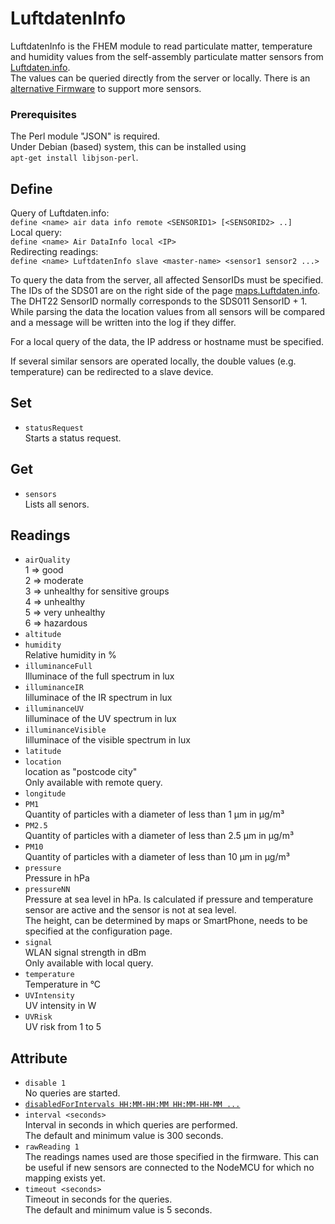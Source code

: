 <span id="LuftdatenInfo"></span>
# LuftdatenInfo
  LuftdatenInfo is the FHEM module to read particulate matter, temperature and humidity values ​​from the self-assembly particulate matter sensors from [Luftdaten.info](Luftdaten.info).  
  The values ​​can be queried directly from the server or locally.
  There is an [alternative Firmware](forum.fhem.de/index.php/topic,73879) to support more sensors.

### Prerequisites
  The Perl module "JSON" is required.  
  Under Debian (based) system, this can be installed using  
  `apt-get install libjson-perl`.

<span id="LuftdatenInfodefine"></span>
## Define
  Query of Luftdaten.info:  
  `define <name> air data info remote <SENSORID1> [<SENSORID2> ..]`  
  Local query:  
  `define <name> Air DataInfo local <IP>`  
  Redirecting readings:  
  `define <name> LuftdatenInfo slave <master-name> <sensor1 sensor2 ...>`

  To query the data from the server, all affected SensorIDs must be specified. The IDs of the SDS01 are on the right side of the page [maps.Luftdaten.info](maps.Luftdaten.info). The DHT22 SensorID normally corresponds to the SDS011 SensorID + 1.  
  While parsing the data the location values from all sensors will be compared and a message will be written into the log if they differ.  

  For a local query of the data, the IP address or hostname must be specified.

  If several similar sensors are operated locally, the double values (e.g. temperature) can be redirected to a slave device.

<span id="LuftdatenInfoset"></span>
## Set
  - `statusRequest`  
    Starts a status request.

<span id="LuftdatenInfoget"></span>
## Get
  - `sensors`  
    Lists all senors.

<span id="LuftdatenInforeadings"></span>
## Readings
  - `airQuality`  
    1 =\> good  
    2 =\> moderate  
    3 =\> unhealthy for sensitive groups  
    4 =\> unhealthy  
    5 =\> very unhealthy  
    6 =\> hazardous  
  - `altitude`  
  - `humidity`  
    Relative humidity in %
  - `illuminanceFull`  
    Illuminace of the full spectrum in lux
  - `illuminanceIR`  
    Iilluminace of the IR spectrum in lux
  - `illuminanceUV`  
    Iilluminace of the UV spectrum in lux
  - `illuminanceVisible`  
    Iilluminace of the visible spectrum in lux
  - `latitude`  
  - `location`  
    location as "postcode city"  
    Only available with remote query.
  - `longitude`  
  - `PM1`  
    Quantity of particles with a diameter of less than 1 μm in μg/m³
  - `PM2.5`  
    Quantity of particles with a diameter of less than 2.5 μm in μg/m³
  - `PM10`  
    Quantity of particles with a diameter of less than 10 μm in μg/m³
  - `pressure`  
    Pressure in hPa
  - `pressureNN`  
    Pressure at sea level in hPa.
    Is calculated if pressure and temperature sensor are active and the sensor is not at sea level.  
    The height, can be determined by maps or SmartPhone, needs to be specified at the configuration page.
  - `signal`  
    WLAN signal strength in dBm  
    Only available with local query.
  - `temperature`  
    Temperature in °C
  - `UVIntensity`  
    UV intensity in W
  - `UVRisk`  
    UV risk from 1 to 5

<span id="LuftdatenInfoattr"></span>
## Attribute
  - `disable 1`  
    No queries are started.
  - [`disabledForIntervals HH:MM-HH:MM HH:MM-HH-MM ...`](#disabledForIntervals)
  - `interval <seconds>`  
    Interval in seconds in which queries are performed.  
    The default and minimum value is 300 seconds.
  - `rawReading 1`  
    The readings names used are those specified in the firmware. This can be useful if new sensors are connected to the NodeMCU for which no mapping exists yet.
  - `timeout <seconds>`  
    Timeout in seconds for the queries.  
    The default and minimum value is 5 seconds.
